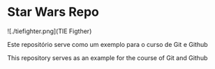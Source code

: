 # Star Wars Repo

![./tiefighter.png](TIE Figther)

Este repositório serve como um exemplo para o curso de Git e Github

This repository serves as an example for the course of Git and Github